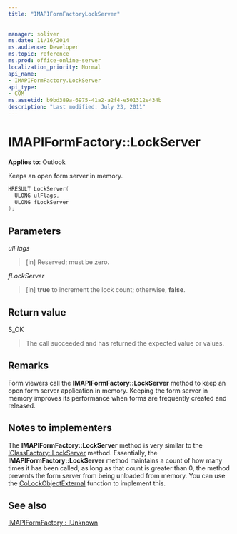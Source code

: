 ```yaml
---
title: "IMAPIFormFactoryLockServer"
 
 
manager: soliver
ms.date: 11/16/2014
ms.audience: Developer
ms.topic: reference
ms.prod: office-online-server
localization_priority: Normal
api_name:
- IMAPIFormFactory.LockServer
api_type:
- COM
ms.assetid: b9bd389a-6975-41a2-a2f4-e501312e434b
description: "Last modified: July 23, 2011"
---
```


# IMAPIFormFactory::LockServer

  
  
**Applies to**: Outlook 
  
Keeps an open form server in memory.
  
```cpp
HRESULT LockServer(
  ULONG ulFlags,
  ULONG fLockServer
);
```

## Parameters

 _ulFlags_
  
> [in] Reserved; must be zero.
    
 _fLockServer_
  
> [in] **true** to increment the lock count; otherwise, **false**.
    
## Return value

S_OK 
  
> The call succeeded and has returned the expected value or values.
    
## Remarks

Form viewers call the **IMAPIFormFactory::LockServer** method to keep an open form server application in memory. Keeping the form server in memory improves its performance when forms are frequently created and released. 
  
## Notes to implementers

The **IMAPIFormFactory::LockServer** method is very similar to the [IClassFactory::LockServer](http://msdn.microsoft.com/en-us/library/ms682332%28v=VS.85%29.aspx) method. Essentially, the **IMAPIFormFactory::LockServer** method maintains a count of how many times it has been called; as long as that count is greater than 0, the method prevents the form server from being unloaded from memory. You can use the [CoLockObjectExternal](http://msdn.microsoft.com/en-us/library/ms680592%28VS.85%29.aspx) function to implement this. 
  
## See also



[IMAPIFormFactory : IUnknown](imapiformfactoryiunknown.md)

